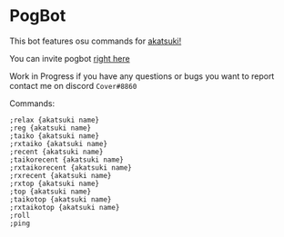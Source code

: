 # PogBot

This bot features osu commands for [akatsuki!](https://akatsuki.pw/)

You can invite pogbot [right here](https://discord.com/api/oauth2/authorize?client_id=705176662366486529&permissions=8&scope=bot)

Work in Progress if you have any questions or bugs you want to report contact me on discord ``Cover#8860``

Commands:

```;relaxtaiko {akatsuki name}
;relax {akatsuki name}
;reg {akatsuki name}
;taiko {akatsuki name}
;rxtaiko {akatsuki name}
;recent {akatsuki name}
;taikorecent {akatsuki name}
;rxtaikorecent {akatsuki name}
;rxrecent {akatsuki name}
;rxtop {akatsuki name}
;top {akatsuki name}
;taikotop {akatsuki name}
;rxtaikotop {akatsuki name}
;roll
;ping
